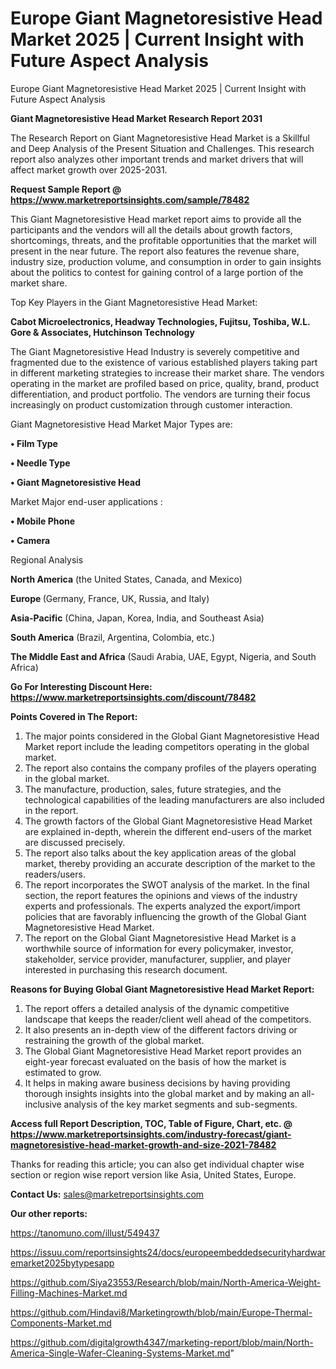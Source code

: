 # Europe Giant Magnetoresistive Head Market 2025 | Current Insight with Future Aspect Analysis
Europe Giant Magnetoresistive Head Market 2025 | Current Insight with Future Aspect Analysis

<strong>Giant Magnetoresistive Head Market Research Report 2031</strong>

The Research Report on Giant Magnetoresistive Head Market is a Skillful and Deep Analysis of the Present Situation and Challenges. This research report also analyzes other important trends and market drivers that will affect market growth over 2025-2031.

<strong>Request Sample Report @ <a href=https://www.marketreportsinsights.com/sample/78482>https://www.marketreportsinsights.com/sample/78482</a></strong>

This Giant Magnetoresistive Head market report aims to provide all the participants and the vendors will all the details about growth factors, shortcomings, threats, and the profitable opportunities that the market will present in the near future. The report also features the revenue share, industry size, production volume, and consumption in order to gain insights about the politics to contest for gaining control of a large portion of the market share.

Top Key Players in the Giant Magnetoresistive Head Market:

<strong>Cabot Microelectronics, Headway Technologies, Fujitsu, Toshiba, W.L. Gore & Associates, Hutchinson Technology</strong>

The Giant Magnetoresistive Head Industry is severely competitive and fragmented due to the existence of various established players taking part in different marketing strategies to increase their market share. The vendors operating in the market are profiled based on price, quality, brand, product differentiation, and product portfolio. The vendors are turning their focus increasingly on product customization through customer interaction.

Giant Magnetoresistive Head Market Major Types are:

<strong>• Film Type

• Needle Type

• Giant Magnetoresistive Head</strong>

Market Major end-user applications :

<strong>• Mobile Phone

• Camera</strong>

Regional Analysis

</u><strong><b>North America</b></strong> (the United States, Canada, and Mexico)

<strong><b>Europe </b></strong>(Germany, France, UK, Russia, and Italy)

<strong><b>Asia-Pacific</b></strong> (China, Japan, Korea, India, and Southeast Asia)

<strong><b>South America</b></strong> (Brazil, Argentina, Colombia, etc.)

<strong><b>The Middle East and Africa</b></strong> (Saudi Arabia, UAE, Egypt, Nigeria, and South Africa)

<strong>Go For Interesting Discount Here: <a href=https://www.marketreportsinsights.com/discount/78482>https://www.marketreportsinsights.com/discount/78482</a></strong>

<strong>Points Covered in The Report:</strong>
<ol>
  <li>The major points considered in the Global Giant Magnetoresistive Head Market report include the leading competitors operating in the global market.</li>
  <li>The report also contains the company profiles of the players operating in the global market.</li>
  <li>The manufacture, production, sales, future strategies, and the technological capabilities of the leading manufacturers are also included in the report.</li>
  <li>The growth factors of the Global Giant Magnetoresistive Head Market are explained in-depth, wherein the different end-users of the market are discussed precisely.</li>
  <li>The report also talks about the key application areas of the global market, thereby providing an accurate description of the market to the readers/users.</li>
  <li>The report incorporates the SWOT analysis of the market. In the final section, the report features the opinions and views of the industry experts and professionals. The experts analyzed the export/import policies that are favorably influencing the growth of the Global Giant Magnetoresistive Head Market.</li>
  <li>The report on the Global Giant Magnetoresistive Head Market is a worthwhile source of information for every policymaker, investor, stakeholder, service provider, manufacturer, supplier, and player interested in purchasing this research document.</li>
</ol>
<strong>Reasons for Buying Global Giant Magnetoresistive Head Market Report:</strong>

<ol>
  <li>The report offers a detailed analysis of the dynamic competitive landscape that keeps the reader/client well ahead of the competitors.</li>
  <li>It also presents an in-depth view of the different factors driving or restraining the growth of the global market.</li>
  <li>The Global Giant Magnetoresistive Head Market report provides an eight-year forecast evaluated on the basis of how the market is estimated to grow.</li>
  <li>It helps in making aware business decisions by having providing thorough insights insights into the global market and by making an all-inclusive analysis of the key market segments and sub-segments.</li>
</ol>
<strong>Access full Report Description, TOC, Table of Figure, Chart, etc. @ <a href=https://www.marketreportsinsights.com/industry-forecast/giant-magnetoresistive-head-market-growth-and-size-2021-78482>https://www.marketreportsinsights.com/industry-forecast/giant-magnetoresistive-head-market-growth-and-size-2021-78482</a></strong>


Thanks for reading this article; you can also get individual chapter wise section or region wise report version like Asia, United States, Europe.

<strong>Contact Us:</strong>
sales@marketreportsinsights.com

<strong>Our other reports:</strong>

<a href=https://tanomuno.com/illust/549437>https://tanomuno.com/illust/549437</a>

<a href=https://issuu.com/reportsinsights24/docs/europeembeddedsecurityhardwaremarket2025bytypesapp>https://issuu.com/reportsinsights24/docs/europeembeddedsecurityhardwaremarket2025bytypesapp</a>

<a href=https://github.com/Siya23553/Research/blob/main/North-America-Weight-Filling-Machines-Market.md>https://github.com/Siya23553/Research/blob/main/North-America-Weight-Filling-Machines-Market.md</a>

<a href=https://github.com/Hindavi8/Marketingrowth/blob/main/Europe-Thermal-Components-Market.md>https://github.com/Hindavi8/Marketingrowth/blob/main/Europe-Thermal-Components-Market.md</a>

<a href=https://github.com/digitalgrowth4347/marketing-report/blob/main/North-America-Single-Wafer-Cleaning-Systems-Market.md>https://github.com/digitalgrowth4347/marketing-report/blob/main/North-America-Single-Wafer-Cleaning-Systems-Market.md</a>"
